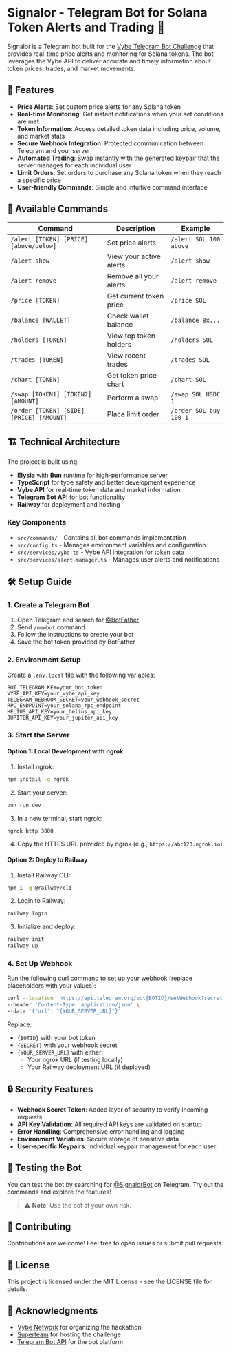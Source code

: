 # Signalor - Telegram Bot for Solana Token Alerts and Trading 🚀

Signalor is a Telegram bot built for the [Vybe Telegram Bot Challenge](https://earn.superteam.fun/listing/vybe-telegram-bot-challenge-dollar5k/) that provides real-time price alerts and monitoring for Solana tokens. The bot leverages the Vybe API to deliver accurate and timely information about token prices, trades, and market movements.

## 🌟 Features

- **Price Alerts**: Set custom price alerts for any Solana token
- **Real-time Monitoring**: Get instant notifications when your set conditions are met
- **Token Information**: Access detailed token data including price, volume, and market stats
- **Secure Webhook Integration**: Protected communication between Telegram and your server
- **Automated Trading**: Swap instantly with the generated keypair that the server manages for each individual user
- **Limit Orders**: Set orders to purchase any Solana token when they reach a specific price
- **User-friendly Commands**: Simple and intuitive command interface

## 📝 Available Commands

| Command | Description | Example |
|---------|-------------|---------|
| `/alert [TOKEN] [PRICE] [above/below]` | Set price alerts | `/alert SOL 100 above` |
| `/alert show` | View your active alerts | `/alert show` |
| `/alert remove` | Remove all your alerts | `/alert remove` |
| `/price [TOKEN]` | Get current token price | `/price SOL` |
| `/balance [WALLET]` | Check wallet balance | `/balance 8x...` |
| `/holders [TOKEN]` | View top token holders | `/holders SOL` |
| `/trades [TOKEN]` | View recent trades | `/trades SOL` |
| `/chart [TOKEN]` | Get token price chart | `/chart SOL` |
| `/swap [TOKEN1] [TOKEN2] [AMOUNT]` | Perform a swap | `/swap SOL USDC 1` |
| `/order [TOKEN] [SIDE] [PRICE] [AMOUNT]` | Place limit order | `/order SOL buy 100 1` |

## 🏗️ Technical Architecture

The project is built using:
- **Elysia** with **Bun** runtime for high-performance server
- **TypeScript** for type safety and better development experience
- **Vybe API** for real-time token data and market information
- **Telegram Bot API** for bot functionality
- **Railway** for deployment and hosting

### Key Components

- `src/commands/` - Contains all bot commands implementation
- `src/config.ts` - Manages environment variables and configuration
- `src/services/vybe.ts` - Vybe API integration for token data
- `src/services/alert-manager.ts` - Manages user alerts and notifications

## 🛠️ Setup Guide

### 1. Create a Telegram Bot

1. Open Telegram and search for [@BotFather](https://t.me/botfather)
2. Send `/newbot` command
3. Follow the instructions to create your bot
4. Save the bot token provided by BotFather

### 2. Environment Setup

Create a `.env.local` file with the following variables:
```env
BOT_TELEGRAM_KEY=your_bot_token
VYBE_API_KEY=your_vybe_api_key
TELEGRAM_WEBHOOK_SECRET=your_webhook_secret
RPC_ENDPOINT=your_solana_rpc_endpoint
HELIUS_API_KEY=your_helius_api_key
JUPITER_API_KEY=your_jupiter_api_key
```

### 3. Start the Server

#### Option 1: Local Development with ngrok

1. Install ngrok:
```bash
npm install -g ngrok
```

2. Start your server:
```bash
bun run dev
```

3. In a new terminal, start ngrok:
```bash
ngrok http 3000
```

4. Copy the HTTPS URL provided by ngrok (e.g., `https://abc123.ngrok.io`)

#### Option 2: Deploy to Railway

1. Install Railway CLI:
```bash
npm i -g @railway/cli
```

2. Login to Railway:
```bash
railway login
```

3. Initialize and deploy:
```bash
railway init
railway up
```

### 4. Set Up Webhook

Run the following curl command to set up your webhook (replace placeholders with your values):
```bash
curl --location 'https://api.telegram.org/bot{BOTID}/setWebhook?secret_token={SECRET}' \
--header 'Content-Type: application/json' \
--data '{"url": "{YOUR_SERVER_URL}"}'
```

Replace:
- `{BOTID}` with your bot token
- `{SECRET}` with your webhook secret
- `{YOUR_SERVER_URL}` with either:
  - Your ngrok URL (if testing locally)
  - Your Railway deployment URL (if deployed)

## 🔒 Security Features

- **Webhook Secret Token**: Added layer of security to verify incoming requests
- **API Key Validation**: All required API keys are validated on startup
- **Error Handling**: Comprehensive error handling and logging
- **Environment Variables**: Secure storage of sensitive data
- **User-specific Keypairs**: Individual keypair management for each user

## 🧪 Testing the Bot

You can test the bot by searching for [@SignalorBot](https://t.me/SignalorBot) on Telegram. Try out the commands and explore the features!

> ⚠️ **Note**: Use the bot at your own risk.

## 🤝 Contributing

Contributions are welcome! Feel free to open issues or submit pull requests.

## 📄 License

This project is licensed under the MIT License - see the LICENSE file for details.

## 🙏 Acknowledgments

- [Vybe Network](https://vybenetwork.xyz/) for organizing the hackathon
- [Superteam](https://superteam.fun/) for hosting the challenge
- [Telegram Bot API](https://core.telegram.org/bots/api) for the bot platform
